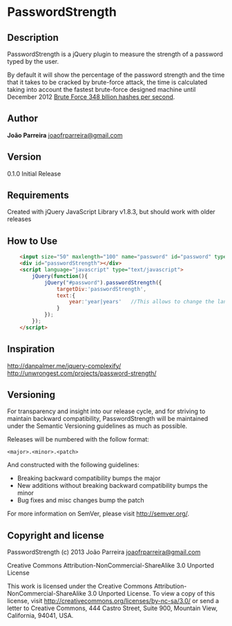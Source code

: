 PasswordStrength
=================

Description
-----------
PasswordStrength is a jQuery plugin to measure the strength of a password typed by the user.

By default it will show the percentage of the password strength and the time that it takes to be cracked by brute-force attack, the time is calculated taking into account the fastest brute-force designed machine until December 2012 [Brute Force 348 bllion hashes per second](http://hackaday.com/2012/12/06/25-gpus-brute-force-348-billion-hashes-per-second-to-crack-your-passwords/).

Author
------
**João Parreira**
<joaofrparreira@gmail.com>

Version
-------
0.1.0 Initial Release

Requirements
------------
Created with jQuery JavaScript Library v1.8.3, but should work with older releases


How to Use
----------
```html
    <input size="50" maxlength="100" name="password" id="password" type="password">
    <div id="passwordStrength"></div>
    <script language="javascript" type="text/javascript">
        jQuery(function(){
            jQuery("#password").passwordStrength({
                targetDiv:'passwordStrength',
                text:{
                    year:'year|years'   //This allows to change the language of the plugin			
                }
            });
        });
    </script>
```



Inspiration
-----------
http://danpalmer.me/jquery-complexify/
http://unwrongest.com/projects/password-strength/



Versioning
----------

For transparency and insight into our release cycle, and for striving to maintain 
backward compatibility, PasswordStrength will be maintained under the Semantic Versioning 
guidelines as much as possible.

Releases will be numbered with the follow format:

`<major>.<minor>.<patch>`

And constructed with the following guidelines:

* Breaking backward compatibility bumps the major
* New additions without breaking backward compatibility bumps the minor
* Bug fixes and misc changes bump the patch

For more information on SemVer, please visit http://semver.org/.


Copyright and license
---------------------

PasswordStrength (c) 2013 João Parreira <joaofrparreira@gmail.com>

Creative Commons Attribution-NonCommercial-ShareAlike 3.0 Unported License
  
This work is licensed under the Creative Commons 
Attribution-NonCommercial-ShareAlike 3.0 Unported License. 
To view a copy of this license, visit 
http://creativecommons.org/licenses/by-nc-sa/3.0/ or send a letter to 
Creative Commons, 444 Castro Street, Suite 900, Mountain View, California, 
94041, USA.
